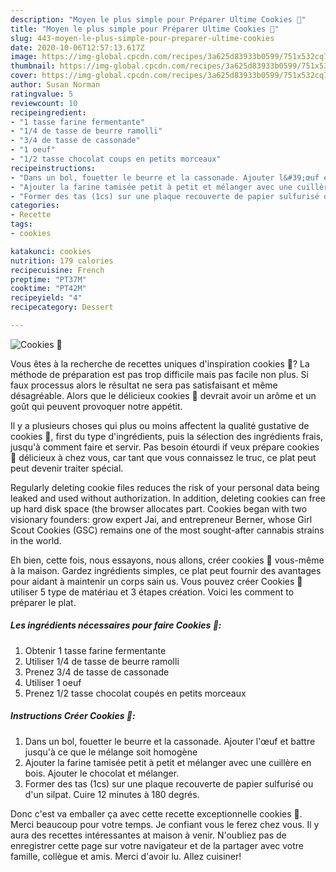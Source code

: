 ```yaml
---
description: "Moyen le plus simple pour Préparer Ultime Cookies 🍪"
title: "Moyen le plus simple pour Préparer Ultime Cookies 🍪"
slug: 443-moyen-le-plus-simple-pour-preparer-ultime-cookies
date: 2020-10-06T12:57:13.617Z
image: https://img-global.cpcdn.com/recipes/3a625d83933b0599/751x532cq70/cookies-🍪-photo-principale-de-la-recette.jpg
thumbnail: https://img-global.cpcdn.com/recipes/3a625d83933b0599/751x532cq70/cookies-🍪-photo-principale-de-la-recette.jpg
cover: https://img-global.cpcdn.com/recipes/3a625d83933b0599/751x532cq70/cookies-🍪-photo-principale-de-la-recette.jpg
author: Susan Norman
ratingvalue: 5
reviewcount: 10
recipeingredient:
- "1 tasse farine fermentante"
- "1/4 de tasse de beurre ramolli"
- "3/4 de tasse de cassonade"
- "1 oeuf"
- "1/2 tasse chocolat coups en petits morceaux"
recipeinstructions:
- "Dans un bol, fouetter le beurre et la cassonade. Ajouter l&#39;œuf et battre jusqu&#39;à ce que le mélange soit homogène"
- "Ajouter la farine tamisée petit à petit et mélanger avec une cuillère en bois. Ajouter le chocolat et mélanger."
- "Former des tas (1cs) sur une plaque recouverte de papier sulfurisé ou d&#39;un silpat. Cuire 12 minutes à 180 degrés."
categories:
- Recette
tags:
- cookies

katakunci: cookies 
nutrition: 179 calories
recipecuisine: French
preptime: "PT37M"
cooktime: "PT42M"
recipeyield: "4"
recipecategory: Dessert

---
```



![Cookies 🍪](https://img-global.cpcdn.com/recipes/3a625d83933b0599/751x532cq70/cookies-🍪-photo-principale-de-la-recette.jpg)

Vous êtes à la recherche de recettes uniques d'inspiration cookies 🍪? La méthode de préparation est pas trop difficile mais pas facile non plus. Si faux processus alors le résultat ne sera pas satisfaisant et même désagréable. Alors que le délicieux cookies 🍪 devrait avoir un arôme et un goût qui peuvent provoquer notre appétit.

Il y a plusieurs choses qui plus ou moins affectent la qualité gustative de cookies 🍪, first du type d'ingrédients, puis la sélection des ingrédients frais, jusqu'à comment faire et servir. Pas besoin étourdi if veux prépare cookies 🍪 délicieux à chez vous, car tant que vous connaissez le truc, ce plat peut peut devenir traiter spécial.

Regularly deleting cookie files reduces the risk of your personal data being leaked and used without authorization. In addition, deleting cookies can free up hard disk space (the browser allocates part. Cookies began with two visionary founders: grow expert Jai, and entrepreneur Berner, whose Girl Scout Cookies (GSC) remains one of the most sought-after cannabis strains in the world.


Eh bien, cette fois, nous essayons, nous allons, créer cookies 🍪 vous-même à la maison. Gardez ingrédients simples, ce plat peut fournir des avantages pour aidant à maintenir un corps sain us. Vous pouvez créer Cookies 🍪 utiliser 5 type de matériau et 3 étapes création. Voici les comment to préparer le plat.

<!--inarticleads1-->

##### Les ingrédients nécessaires pour faire Cookies 🍪:

1. Obtenir 1 tasse farine fermentante
1. Utiliser 1/4 de tasse de beurre ramolli
1. Prenez 3/4 de tasse de cassonade
1. Utiliser 1 oeuf
1. Prenez 1/2 tasse chocolat coupés en petits morceaux




<!--inarticleads2-->

##### Instructions Créer Cookies 🍪:

1. Dans un bol, fouetter le beurre et la cassonade. Ajouter l&#39;œuf et battre jusqu&#39;à ce que le mélange soit homogène
1. Ajouter la farine tamisée petit à petit et mélanger avec une cuillère en bois. Ajouter le chocolat et mélanger.
1. Former des tas (1cs) sur une plaque recouverte de papier sulfurisé ou d&#39;un silpat. Cuire 12 minutes à 180 degrés.





Donc c'est va emballer ça avec cette recette exceptionnelle cookies 🍪. Merci beaucoup pour votre temps. Je confiant vous le ferez chez vous. Il y aura des recettes  intéressantes at maison à venir. N'oubliez pas de enregistrer cette page sur votre navigateur et de la partager avec votre famille, collègue et amis. Merci d'avoir lu. Allez cuisiner!

